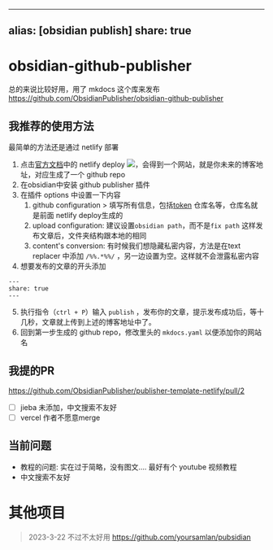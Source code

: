 
---
alias: [obsidian publish]
share: true
---

# obsidian-github-publisher
总的来说比较好用，用了 mkdocs 这个库来发布
https://github.com/ObsidianPublisher/obsidian-github-publisher

## 我推荐的使用方法
最简单的方法还是通过 netlify 部署

1. 点击[官方文档](https://obsidian-publisher.netlify.app/)中的 netlify deploy <a href="https://app.netlify.com/start/deploy?repository=https://github.com/ObsidianPublisher/publisher-template-netlify"><img src="https://www.netlify.com/img/deploy/button.svg"></a>，会得到一个网站，就是你未来的博客地址，对应生成了一个 github repo
2. 在obsidian中安装 github publisher 插件
3. 在插件 options 中设置一下内容
    1. github configuration > 填写所有信息，包括[token](https://github.com/settings/tokens) 仓库名等，仓库名就是前面 netlify deploy生成的
    2. upload configuration: 建议设置`obsidian path`，而不是`fix path` 这样发布文章后，文件夹结构跟本地的相同
    3. content's conversion: 有时候我们想隐藏私密内容，方法是在text replacer 中添加 `/%%.*%%/` ，另一边设置为空。这样就不会泄露私密内容
4. 想要发布的文章的开头添加
```
---
share: true
---
```
5. 执行指令（`ctrl + P`）输入 `publish` ，发布你的文章，提示发布成功后，等十几秒，文章就上传到上述的博客地址中了。
6. 回到第一步生成的 github repo，修改里头的 `mkdocs.yaml` 以便添加你的网站名

## 我提的PR
https://github.com/ObsidianPublisher/publisher-template-netlify/pull/2

- [ ] jieba 未添加，中文搜索不友好
- [ ] vercel 作者不愿意merge

## 当前问题
- 教程的问题: 实在过于简略，没有图文.... 最好有个 youtube 视频教程
- 中文搜索不友好



# 其他项目
> 2023-3-22 不过不太好用
https://github.com/yoursamlan/pubsidian

